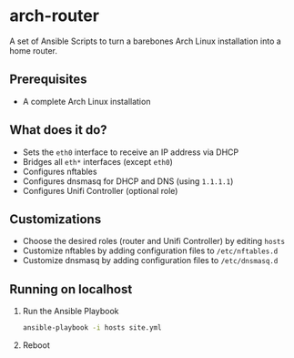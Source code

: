 # arch-router
A set of Ansible Scripts to turn a barebones Arch Linux installation into a home router.

## Prerequisites
- A complete Arch Linux installation

## What does it do?
- Sets the `eth0` interface to receive an IP address via DHCP
- Bridges all `eth*` interfaces (except `eth0`)
- Configures nftables
- Configures dnsmasq for DHCP and DNS (using `1.1.1.1`)
- Configures Unifi Controller (optional role)

## Customizations
- Choose the desired roles (router and Unifi Controller) by editing `hosts`
- Customize nftables by adding configuration files to `/etc/nftables.d`
- Customize dnsmasq by adding configuration files to `/etc/dnsmasq.d`

## Running on localhost
1. Run the Ansible Playbook
   ```bash
   ansible-playbook -i hosts site.yml
   ```
2. Reboot
